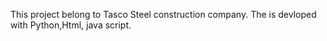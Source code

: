 This project belong to Tasco Steel construction company. The is devloped with Python,Html, java script.
